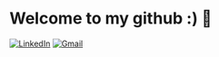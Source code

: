 # Welcome to my github :) 👋

[![LinkedIn](https://img.shields.io/badge/linkedin-%230077B5.svg?style=for-the-badge&logo=linkedin&logoColor=white)](https://www.linkedin.com/in/pedroespejopariani)
[![Gmail](https://img.shields.io/badge/Gmail-D14836?style=for-the-badge&logo=gmail&logoColor=white)](espejoparianipedro@gmail.com)